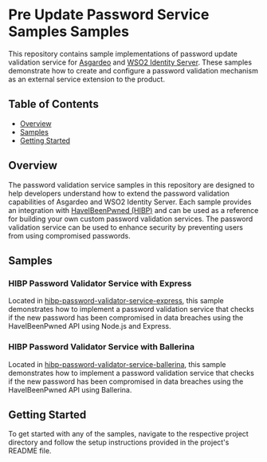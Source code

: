 # Pre Update Password Service Samples Samples

This repository contains sample implementations of password update validation service for [Asgardeo](https://console.asgardeo.io/) and [WSO2 Identity Server](https://wso2.com/identity-server/). These samples demonstrate how to create and configure a password validation mechanism as an external service extension to the product.

## Table of Contents
- [Overview](#overview)
- [Samples](#samples)
- [Getting Started](#getting-started)

## Overview
The password validation service samples in this repository are designed to help developers understand how to extend the password validation capabilities of Asgardeo and WSO2 Identity Server. Each sample provides an integration with [HaveIBeenPwned (HIBP)](https://haveibeenpwned.com/) and can be used as a reference for building your own custom password validation services. The password validation service can be used to enhance security by preventing users from using compromised passwords.

## Samples
### HIBP Password Validator Service with Express
Located in [hibp-password-validator-service-express](hibp-password-validator-service-express/README.md), this sample demonstrates how to implement a password validation service that checks if the new password has been compromised in data breaches using the HaveIBeenPwned API using Node.js and Express.

### HIBP Password Validator Service with Ballerina
Located in [hibp-password-validator-service-ballerina](hibp-password-validator-service-ballerina/README.md), this sample demonstrates how to implement a password validation service that checks if the new password has been compromised in data breaches using the HaveIBeenPwned API using Ballerina.

## Getting Started
To get started with any of the samples, navigate to the respective project directory and follow the setup instructions provided in the project's README file.